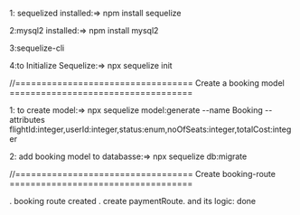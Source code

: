 
1: sequelized installed:=> npm install sequelize

2:mysql2 installed:=> npm install mysql2

3:sequelize-cli

4:to Initialize Sequelize:=> npx sequelize init

//================================== Create a booking model ===================================

1: to create model:=> npx sequelize model:generate --name Booking --attributes flightId:integer,userId:integer,status:enum,noOfSeats:integer,totalCost:integer

2: add booking model to databasse:=> npx sequelize db:migrate


//================================== Create booking-route ===================================

. booking route created
. create paymentRoute. and its logic: done
